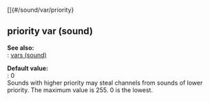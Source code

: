 []{#/sound/var/priority}    
## priority var (sound)    
**See also:**    
:   [vars (sound)](/ref/sound/var/var.md)    
<!-- -->    
**Default value:**    
:   0    
Sounds with higher priority may steal channels from sounds of lower    
priority. The maximum value is 255. 0 is the lowest.  